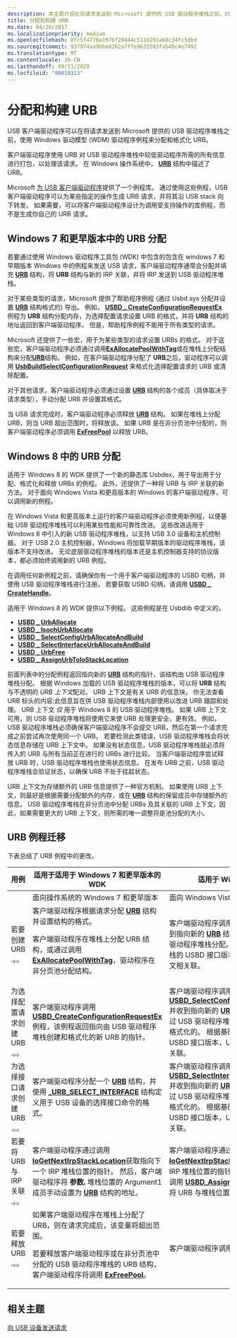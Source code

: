 ```yaml
---
description: 本主题介绍在将请求发送到 Microsoft 提供的 USB 驱动程序堆栈之前，USB 客户端驱动程序如何使用 Windows 驱动模型 (WDM) 驱动程序例程来分配 URB 并设置其格式。
title: 分配和构建 URB
ms.date: 04/20/2017
ms.localizationpriority: medium
ms.openlocfilehash: 0fc5f4776a1976f29444c5116291a68c34fc5dbd
ms.sourcegitcommit: 937974aa9bbe0262a7ffe9631593fab48c4e7492
ms.translationtype: MT
ms.contentlocale: zh-CN
ms.lasthandoff: 09/11/2020
ms.locfileid: "90010313"
---
```

# <a name="allocating-and-building-urbs"></a>分配和构建 URB

USB 客户端驱动程序可以在将请求发送到 Microsoft 提供的 USB 驱动程序堆栈之前，使用 Windows 驱动模型 (WDM) 驱动程序例程来分配和格式化 URB。

客户端驱动程序使用 URB 对 USB 驱动程序堆栈中较低驱动程序所需的所有信息进行打包，以处理该请求。 在 Windows 操作系统中， [**URB**](/windows-hardware/drivers/ddi/usb/ns-usb-_urb) 结构中描述了 URB。

Microsoft [为 USB 客户端驱动程序](/windows-hardware/drivers/ddi/_usbref/#client)提供了一个例程库。 通过使用这些例程，USB 客户端驱动程序可以为某些指定的操作生成 URB 请求，并将其沿 USB stack 向下转发。 如果需要，可以将客户端驱动程序设计为调用受支持操作的库例程，而不是生成你自己的 URB 请求。

## <a name="urb-allocation-in-windows7-and-earlier"></a>Windows 7 和更早版本中的 URB 分配

若要通过使用 Windows 驱动程序工具包 (WDK) 中包含的包含在 windows 7 和早期版本 Windows 中的例程来发送 USB 请求，客户端驱动程序通常会分配并填充 [**URB**](/windows-hardware/drivers/ddi/usb/ns-usb-_urb) 结构，将 **URB** 结构与新的 IRP 关联，并将 IRP 发送到 USB 驱动程序堆栈。

对于某些类型的请求，Microsoft 提供了帮助程序例程 (通过 Usbd.sys 分配并设置 [**URB**](/windows-hardware/drivers/ddi/usb/ns-usb-_urb) 结构格式的) 导出。 例如， [**USBD \_ CreateConfigurationRequestEx**](/windows-hardware/drivers/ddi/usbdlib/nf-usbdlib-usbd_createconfigurationrequestex) 例程为 **URB** 结构分配内存，为选择配置请求设置 URB 的格式，并将 **URB** 结构的地址返回到客户端驱动程序。 但是，帮助程序例程不能用于所有类型的请求。

Microsoft 还提供了一些宏，用于为某些类型的请求设置 URBs 的格式。 对于这些宏，客户端驱动程序必须通过调用[**ExAllocatePoolWithTag**](/windows-hardware/drivers/ddi/wdm/nf-wdm-exallocatepoolwithtag)或在堆栈上分配结构来分配[**URB**](/windows-hardware/drivers/ddi/usb/ns-usb-_urb)结构。 例如，在客户端驱动程序分配了 **URB**之后，驱动程序可以调用 [**UsbBuildSelectConfigurationRequest**](/previous-versions/ff538968(v=vs.85)) 来格式化选择配置请求的 URB 或清除配置。

对于其他请求，客户端驱动程序必须通过设置 [**URB**](/windows-hardware/drivers/ddi/usb/ns-usb-_urb) 结构的各个成员（具体取决于请求类型），手动分配 URB 并设置其格式。

当 USB 请求完成时，客户端驱动程序必须释放 [**URB**](/windows-hardware/drivers/ddi/usb/ns-usb-_urb) 结构。 如果在堆栈上分配 URB，则当 URB 超出范围时，将释放该。 如果 URB 是在非分页池中分配的，则客户端驱动程序必须调用 [**ExFreePool**](/windows-hardware/drivers/ddi/ntddk/nf-ntddk-exfreepool) 以释放 URB。

## <a name="urb-allocation-in-windows8"></a>Windows 8 中的 URB 分配

适用于 Windows 8 的 WDK 提供了一个新的静态库 Usbdex，用于导出用于分配、格式化和释放 URBs 的例程。 此外，还提供了一种将 URB 与 IRP 关联的新方法。 对于面向 Windows Vista 和更高版本的 Windows 的客户端驱动程序，可以调用新的例程。

在 Windows Vista 和更高版本上运行的客户端驱动程序必须使用新例程，以便基础 USB 驱动程序堆栈可以利用某些性能和可靠性改进。 这些改进适用于 Windows 8 中引入的新 USB 驱动程序堆栈，以支持 USB 3.0 设备和主机控制器。 对于 USB 2.0 主机控制器，Windows 将加载早期版本的驱动程序堆栈，该版本不支持改进。 无论底层驱动程序堆栈的版本还是主机控制器支持的协议版本，都必须始终调用新的 URB 例程。

在调用任何新例程之前，请确保你有一个用于客户端驱动程序的 USBD 句柄，并使用 USB 驱动程序堆栈进行注册。 若要获取 USBD 句柄，请调用 [**USBD \_ CreateHandle**](/windows-hardware/drivers/ddi/usbdlib/nf-usbdlib-usbd_createhandle)。

适用于 Windows 8 的 WDK 提供以下例程。 这些例程是在 Usbdlib 中定义的。

* [**USBD \_ UrbAllocate**](/windows-hardware/drivers/ddi/usbdlib/nf-usbdlib-usbd_urballocate)
* [**USBD \_ IsochUrbAllocate**](/windows-hardware/drivers/ddi/usbdlib/nf-usbdlib-usbd_isochurballocate)
* [**USBD \_ SelectConfigUrbAllocateAndBuild**](/windows-hardware/drivers/ddi/usbdlib/nf-usbdlib-usbd_selectconfigurballocateandbuild)
* [**USBD \_ SelectInterfaceUrbAllocateAndBuild**](/windows-hardware/drivers/ddi/usbdlib/nf-usbdlib-usbd_selectinterfaceurballocateandbuild)
* [**USBD \_ UrbFree**](/windows-hardware/drivers/ddi/usbdlib/nf-usbdlib-usbd_urbfree)
* [**USBD \_ AssignUrbToIoStackLocation**](/windows-hardware/drivers/ddi/usbdlib/nf-usbdlib-usbd_assignurbtoiostacklocation)

前面列表中的分配例程返回指向新的 [**URB**](/windows-hardware/drivers/ddi/usb/ns-usb-_urb) 结构的指针，该结构由 USB 驱动程序堆栈分配。 根据 Windows 加载的 USB 驱动程序堆栈的版本，可以将 **URB** 结构与不透明的 *URB 上下文*配对。 URB 上下文是有关 URB 的信息块。 你无法查看 URB 标头的内容;此信息旨在供 USB 驱动程序堆栈内部使用以改进 URB 跟踪和处理。 URB 上下文 *仅* 用于 Windows 8 的 USB 驱动程序堆栈。
如果 URB 上下文可用，则 USB 驱动程序堆栈将使用它来使 URB 处理更安全、更有效。 例如，USB 驱动程序堆栈必须确保客户端驱动程序不会提交 URB，然后在第一个请求完成之前尝试再次使用同一个 URB。 若要检测此类错误，USB 驱动程序堆栈会将状态信息存储在 URB 上下文中。 如果没有状态信息，USB 驱动程序堆栈就必须将传入的 URB 与所有当前正在进行的 URBs 进行比较。 当客户端驱动程序尝试释放 URB 时，USB 驱动程序堆栈也使用状态信息。 在发布 URB 之前，USB 驱动程序堆栈会验证状态，以确保 URB 不处于挂起状态。

URB 上下文为存储额外的 URB 信息提供了一种官方机制。 如果使用 URB 上下文，则最好是根据需要分配额外的内存，或在 [**URB**](/windows-hardware/drivers/ddi/usb/ns-usb-_urb) 结构的保留成员中存储额外的信息。 USB 驱动程序堆栈在非分页池中分配 URBs 及其关联的 URB 上下文，因此，如果需要更大的 URB 上下文，则所需的唯一调整将是池分配的大小。

## <a name="urb-routine-migration"></a>URB 例程迁移

下表总结了 URB 例程中的更改。

<table>
<colgroup>
<col width="33%" />
<col width="33%" />
<col width="33%" />
</colgroup>
<thead>
<tr class="header">
<th>用例</th>
<th>适用于适用于 Windows 7 和更早版本的 WDK</th>
<th>适用于 Windows 8 的 WDK</th>
</tr>
</thead>
<tbody>
<tr class="odd">
<td></td>
<td>面向操作系统的 Windows 7 和更早版本</td>
<td>面向 Windows Vista 和更高版本的操作系统</td>
</tr>
<tr class="even">
<td>若要创建 URB .。。</td>
<td>客户端驱动程序根据请求分配 <a href="https://docs.microsoft.com/windows-hardware/drivers/ddi/usb/ns-usb-_urb" data-raw-source="[&lt;strong&gt;URB&lt;/strong&gt;](/windows-hardware/drivers/ddi/usb/ns-usb-_urb)"><strong>URB</strong></a> 结构并设置结构的格式。
<p>客户端驱动程序在堆栈上分配 URB 结构，或通过调用 <a href="https://docs.microsoft.com/windows-hardware/drivers/ddi/wdm/nf-wdm-exallocatepoolwithtag" data-raw-source="[&lt;strong&gt;ExAllocatePoolWithTag&lt;/strong&gt;](/windows-hardware/drivers/ddi/wdm/nf-wdm-exallocatepoolwithtag)"><strong>ExAllocatePoolWithTag</strong></a>，驱动程序在非分页池分配结构。</p></td>
<td>客户端驱动程序调用 <a href="https://docs.microsoft.com/windows-hardware/drivers/ddi/usbdlib/nf-usbdlib-usbd_urballocate" data-raw-source="[&lt;strong&gt;USBD_UrbAllocate&lt;/strong&gt;](/windows-hardware/drivers/ddi/usbdlib/nf-usbdlib-usbd_urballocate)"><strong>USBD_UrbAllocate</strong></a> 并收到指向新的 <a href="https://docs.microsoft.com/windows-hardware/drivers/ddi/usb/ns-usb-_urb" data-raw-source="[&lt;strong&gt;URB&lt;/strong&gt;](/windows-hardware/drivers/ddi/usb/ns-usb-_urb)"><strong>URB</strong></a> 结构的指针，该结构由 USB 驱动程序堆栈分配。 根据基础 USB 驱动程序堆栈的 USBD 接口版本，URB 可能与 URB 上下文相关联。</td>
</tr>
<tr class="odd">
<td>为选择配置请求创建 URB .。。</td>
<td>客户端驱动程序调用 <a href="https://docs.microsoft.com/windows-hardware/drivers/ddi/usbdlib/nf-usbdlib-usbd_createconfigurationrequestex" data-raw-source="[&lt;strong&gt;USBD_CreateConfigurationRequestEx&lt;/strong&gt;](/windows-hardware/drivers/ddi/usbdlib/nf-usbdlib-usbd_createconfigurationrequestex)"><strong>USBD_CreateConfigurationRequestEx</strong></a> 例程，该例程返回指向由 USB 驱动程序堆栈创建和格式化的新 URB 的指针。</td>
<td>客户端驱动程序调用 <a href="https://docs.microsoft.com/windows-hardware/drivers/ddi/usbdlib/nf-usbdlib-usbd_selectconfigurballocateandbuild" data-raw-source="[&lt;strong&gt;USBD_SelectConfigUrbAllocateAndBuild&lt;/strong&gt;](/windows-hardware/drivers/ddi/usbdlib/nf-usbdlib-usbd_selectconfigurballocateandbuild)"><strong>USBD_SelectConfigUrbAllocateAndBuild</strong></a> 并收到指向新的 <a href="https://docs.microsoft.com/windows-hardware/drivers/ddi/usb/ns-usb-_urb" data-raw-source="[&lt;strong&gt;URB&lt;/strong&gt;](/windows-hardware/drivers/ddi/usb/ns-usb-_urb)"><strong>URB</strong></a> 结构的指针，该结构是通过 USB 驱动程序堆栈) 的选择配置请求 (分配和格式化的。 根据基础 USB 驱动程序堆栈的 USBD 接口版本，URB 可能与 URB 上下文相关联。</td>
</tr>
<tr class="even">
<td>为选择接口请求创建 URB .。。</td>
<td>客户端驱动程序分配一个 <a href="https://docs.microsoft.com/windows-hardware/drivers/ddi/usb/ns-usb-_urb" data-raw-source="[&lt;strong&gt;URB&lt;/strong&gt;](/windows-hardware/drivers/ddi/usb/ns-usb-_urb)"><strong>URB</strong></a> 结构，并使用 <a href="https://docs.microsoft.com/windows-hardware/drivers/ddi/usb/ns-usb-_urb_select_interface" data-raw-source="[&lt;strong&gt;_URB_SELECT_INTERFACE&lt;/strong&gt;](/windows-hardware/drivers/ddi/usb/ns-usb-_urb_select_interface)"><strong>_URB_SELECT_INTERFACE</strong></a> 结构定义用于 USB 设备的选择接口命令的格式。</td>
<td>客户端驱动程序调用 <a href="https://docs.microsoft.com/windows-hardware/drivers/ddi/usbdlib/nf-usbdlib-usbd_selectinterfaceurballocateandbuild" data-raw-source="[&lt;strong&gt;USBD_SelectInterfaceUrbAllocateAndBuild&lt;/strong&gt;](/windows-hardware/drivers/ddi/usbdlib/nf-usbdlib-usbd_selectinterfaceurballocateandbuild)"><strong>USBD_SelectInterfaceUrbAllocateAndBuild</strong></a> 并收到指向新的 <a href="https://docs.microsoft.com/windows-hardware/drivers/ddi/usb/ns-usb-_urb" data-raw-source="[&lt;strong&gt;URB&lt;/strong&gt;](/windows-hardware/drivers/ddi/usb/ns-usb-_urb)"><strong>URB</strong></a> 结构的指针，该结构是通过 USB 驱动程序堆栈) 的选择接口请求 (分配和格式化的。 根据基础 USB 驱动程序堆栈的 USBD 接口版本，URB 可能与 URB 上下文相关联。</td>
</tr>
<tr class="odd">
<td>若要将 URB 与 IRP 关联 .。。</td>
<td>客户端驱动程序通过调用 <a href="https://docs.microsoft.com/windows-hardware/drivers/ddi/wdm/nf-wdm-iogetnextirpstacklocation" data-raw-source="[&lt;strong&gt;IoGetNextIrpStackLocation&lt;/strong&gt;](/windows-hardware/drivers/ddi/wdm/nf-wdm-iogetnextirpstacklocation)"><strong>IoGetNextIrpStackLocation</strong></a>获取指向下一个 IRP 堆栈位置的指针。 然后，客户端驱动程序将 <strong>参数.</strong> 堆栈位置的 Argument1 成员手动设置为 <a href="https://docs.microsoft.com/windows-hardware/drivers/ddi/usb/ns-usb-_urb" data-raw-source="[&lt;strong&gt;URB&lt;/strong&gt;](/windows-hardware/drivers/ddi/usb/ns-usb-_urb)"><strong>URB</strong></a> 结构的地址。</td>
<td>客户端驱动程序通过调用 <a href="https://docs.microsoft.com/windows-hardware/drivers/ddi/wdm/nf-wdm-iogetnextirpstacklocation" data-raw-source="[&lt;strong&gt;IoGetNextIrpStackLocation&lt;/strong&gt;](/windows-hardware/drivers/ddi/wdm/nf-wdm-iogetnextirpstacklocation)"><strong>IoGetNextIrpStackLocation</strong></a>获取指向下一个 IRP 堆栈位置的指针。 然后，客户端驱动程序调用 <a href="https://docs.microsoft.com/windows-hardware/drivers/ddi/usbdlib/nf-usbdlib-usbd_assignurbtoiostacklocation" data-raw-source="[&lt;strong&gt;USBD_AssignUrbToIoStackLocation&lt;/strong&gt;](/windows-hardware/drivers/ddi/usbdlib/nf-usbdlib-usbd_assignurbtoiostacklocation)"><strong>USBD_AssignUrbToIoStackLocation</strong></a> 将 URB 与堆栈位置相关联。</td>
</tr>
<tr class="even">
<td>若要释放 URB .。。</td>
<td>如果客户端驱动程序在堆栈上分配了 URB，则在请求完成后，该变量将超出范围。
<p>若要释放客户端驱动程序或在非分页池中分配的 USB 驱动程序堆栈的 URB 结构，客户端驱动程序将调用 <a href="https://docs.microsoft.com/windows-hardware/drivers/ddi/ntddk/nf-ntddk-exfreepool" data-raw-source="[&lt;strong&gt;ExFreePool&lt;/strong&gt;](/windows-hardware/drivers/ddi/ntddk/nf-ntddk-exfreepool)"><strong>ExFreePool</strong></a>。</p></td>
<td>客户端驱动程序调用 <a href="https://docs.microsoft.com/windows-hardware/drivers/ddi/usbdlib/nf-usbdlib-usbd_urbfree" data-raw-source="[&lt;strong&gt;USBD_UrbFree&lt;/strong&gt;](/windows-hardware/drivers/ddi/usbdlib/nf-usbdlib-usbd_urbfree)"><strong>USBD_UrbFree</strong></a>。</td>
</tr>
</tbody>
</table>

## <a name="related-topics"></a>相关主题

[向 USB 设备发送请求](communicating-with-a-usb-device.md)